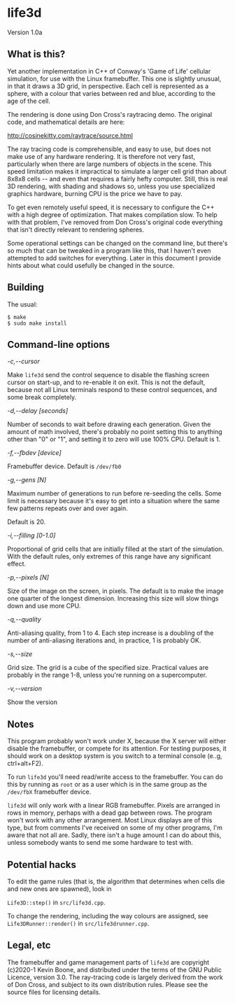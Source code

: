 # life3d

Version 1.0a

## What is this?

Yet another implementation in C++ of Conway's 'Game of Life' cellular
simulation, for use with the Linux framebuffer. This one is
slightly unusual, in that it draws a 3D grid, in perspective.
Each cell is represented as a sphere, with a colour that
varies between red and blue, according to the age of the
cell. 

The rendering is done using Don Cross's raytracing demo.
The original code, and mathematical details are here:

http://cosinekitty.com/raytrace/source.html

The ray tracing code is comprehensible, and easy to use, but
does not make use of any hardware rendering. It is therefore not
very fast, particularly when there are large numbers of objects
in the scene. This speed limitation makes it impractical
to simulate a larger cell grid than about 8x8x8 cells -- and
even that requires a fairly hefty computer. Still, this is
real 3D rendering, with shading and shadows so, unless
you use specialized graphics hardware, burning CPU is
the price we have to pay.

To get even remotely useful speed, it is necessary to configure
the C++ with a high degree of optimization. That makes compilation
slow. To help with that problem, I've removed from Don Cross's
original code everything that isn't directly relevant to 
rendering spheres.

Some operational settings can be changed on the command line, but
there's so much that can be tweaked in a program like this, that
I haven't even attempted to add switches for everything.
Later in this document I provide hints about what could usefully
be changed in the source.

## Building

The usual:

    $ make
    $ sudo make install 

## Command-line options

*-c,--cursor*

Make `life3d` send the control sequence to disable the flashing 
screen cursor on start-up, and to re-enable it on exit. 
This is not the default, because not all Linux terminals respond to these 
control sequences, and some break completely.


*-d,--delay [seconds]*

Number of seconds to wait before drawing each generation.
Given the amount of math involved, there's probably no
point setting this to anything other than "0" or "1",
and setting it to zero will use 100% CPU. Default
is 1.

*-f,--fbdev [device]*

Framebuffer device. Default is `/dev/fb0` 

*-g,--gens [N]*

Maximum number of generations to run before re-seeding
the cells. Some limit is necessary because it's easy
to get into a situation where the same few patterns
repeats over and over again.

Default is 20.

*-i,--filling [0-1.0]*

Proportional of grid cells that are initially filled at
the start of the simulation. With the default rules,
only extremes of this range have any significant effect.


*-p,--pixels [N]*

Size of the image on the screen, in pixels. The default is
to make the image one quarter of the longest dimension.
Increasing this size will slow things down and use more
CPU.

*-q,--quality*

Anti-aliasing quality, from 1 to 4. Each step increase
is a doubling of the number of anti-aliasing iterations
and, in practice, 1 is probably OK.

*-s,--size*

Grid size. The grid is a cube of the specified size.
Practical values are probably in the range 1-8, 
unless you're running on a supercomputer.

*-v,--version*

Show the version

## Notes

This program probably won't work under X, because the X server
will either disable the framebuffer, or compete for its 
attention. For testing purposes, it should work on a desktop 
system is you switch to a terminal console (e..g, ctrl+alt+F2).

To run `life3d` you'll need read/write access to the framebuffer. 
You can do this by running as `root` or as a user
which is in the same group as the `/dev/fbX` framebuffer
device.

`life3d` will only work with a linear RGB framebuffer. Pixels
are arranged in rows in memory, perhaps with a dead gap between
rows. The program won't work with any other arrangement. Most
Linux displays are of this type, but from comments I've received
on some of my other programs, I'm aware that not all are. Sadly,
there isn't a huge amount I can do about this, unless somebody wants
to send me some hardware to test with.

## Potential hacks 

To edit the game rules (that is, the algorithm that determines
when cells die and new ones are spawned), look in

`Life3D::step()` in `src/life3d.cpp`. 

To change the rendering, including the way colours are assigned,
see `Life3DRunner::render()` in `src/life3drunner.cpp`.


## Legal, etc

The framebuffer and game management parts of `life3d` are copyright 
(c)2020-1 Kevin Boone, and distributed under the
terms of the GNU Public Licence, version 3.0. 
The ray-tracing code is largely derived from the work of Don
Cross, and subject to its own distribution rules. Please see
the source files for licensing details.
 

